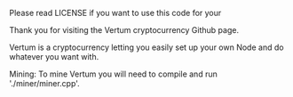 Please read LICENSE if you want to use this code for your

Thank you for visiting the Vertum cryptocurrency Github page.

Vertum is a cryptocurrency letting you easily set up your own Node and do whatever you want with.

Mining:
 To mine Vertum you will need to compile and run './miner/miner.cpp'.
